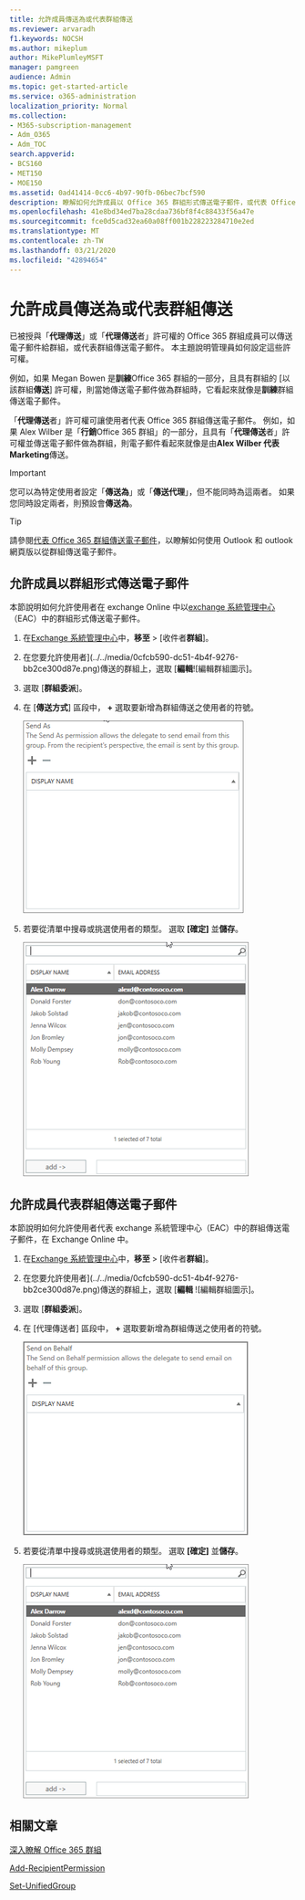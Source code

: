 ```yaml
---
title: 允許成員傳送為或代表群組傳送
ms.reviewer: arvaradh
f1.keywords: NOCSH
ms.author: mikeplum
author: MikePlumleyMSFT
manager: pamgreen
audience: Admin
ms.topic: get-started-article
ms.service: o365-administration
localization_priority: Normal
ms.collection:
- M365-subscription-management
- Adm_O365
- Adm_TOC
search.appverid:
- BCS160
- MET150
- MOE150
ms.assetid: 0ad41414-0cc6-4b97-90fb-06bec7bcf590
description: 瞭解如何允許成員以 Office 365 群組形式傳送電子郵件，或代表 Office 365 群組傳送電子郵件。
ms.openlocfilehash: 41e8bd34ed7ba28cdaa736bf8f4c88433f56a47e
ms.sourcegitcommit: fce0d5cad32ea60a08ff001b228223284710e2ed
ms.translationtype: MT
ms.contentlocale: zh-TW
ms.lasthandoff: 03/21/2020
ms.locfileid: "42894654"
---
```

# <a name="allow-members-to-send-as-or-send-on-behalf-of-a-group"></a>允許成員傳送為或代表群組傳送

已被授與「**代理傳送**」或「**代理傳送**者」許可權的 Office 365 群組成員可以傳送電子郵件給群組，或代表群組傳送電子郵件。 本主題說明管理員如何設定這些許可權。
  
例如，如果 Megan Bowen 是**訓練**Office 365 群組的一部分，且具有群組的 [以該群組**傳送**] 許可權，則當她傳送電子郵件做為群組時，它看起來就像是**訓練**群組傳送電子郵件。 
  
「**代理傳送**者」許可權可讓使用者代表 Office 365 群組傳送電子郵件。 例如，如果 Alex Wilber 是「**行銷**Office 365 群組」的一部分，且具有「**代理傳送**者」許可權並傳送電子郵件做為群組，則電子郵件看起來就像是由**Alex Wilber 代表 Marketing**傳送。

> [!IMPORTANT]
> 您可以為特定使用者設定「**傳送為**」或「**傳送代理**」，但不能同時為這兩者。 如果您同時設定兩者，則預設會**傳送為**。

> [!TIP]
> 請參閱[代表 Office 365 群組傳送電子郵件](https://support.office.com/article/0f4964af-aec6-484b-a65c-0434df8cdb6b.aspx)，以瞭解如何使用 Outlook 和 outlook 網頁版以從群組傳送電子郵件。
    
## <a name="allow-members-to-send-email-as-a-group"></a>允許成員以群組形式傳送電子郵件

本節說明如何允許使用者在 exchange Online 中以[exchange 系統管理中心](https://go.microsoft.com/fwlink/p/?linkid=2059104)（EAC）中的群組形式傳送電子郵件。
  
1. 在<a href="https://go.microsoft.com/fwlink/p/?linkid=2059104" target="_blank">Exchange 系統管理中心</a>中，**移至** \> [收件者**群組**]。
    
2. 在您要允許使用者](../../media/0cfcb590-dc51-4b4f-9276-bb2ce300d87e.png)傳送的群組上，選取 [**編輯**![編輯群組圖示]。   
    
3. 選取 [**群組委派**]。
    
4. 在 [**傳送方式**] 區段中， **+** 選取要新增為群組傳送之使用者的符號。 
    
    ![選取加號，以新增您要以 Office 365 群組傳送的使用者。](../../media/1df167f6-1eff-4f98-9ecd-4230fab46557.png)
  
5. 若要從清單中搜尋或挑選使用者的類型。 選取 **[確定]** 並**儲存**。
    
    ![在清單中搜尋或挑選使用者的類型](../../media/522919cf-664c-4a25-8076-c51c8c9fbe43.png)
  
## <a name="allow-members-to-send-email-on-behalf-of-a-group"></a>允許成員代表群組傳送電子郵件

本節說明如何允許使用者代表 exchange 系統管理中心（EAC）中的群組傳送電子郵件，在 Exchange Online 中。
  
1. 在<a href="https://go.microsoft.com/fwlink/p/?linkid=2059104" target="_blank">Exchange 系統管理中心</a>中，**移至** \> [收件者**群組**]。
    
2. 在您要允許使用者](../../media/0cfcb590-dc51-4b4f-9276-bb2ce300d87e.png)傳送的群組上，選取 [**編輯** ![編輯群組圖示]。 
    
3. 選取 [**群組委派**]。
    
4. 在 [代理傳送者] 區段中， **+** 選取要新增為群組傳送之使用者的符號。 
    
    ![選取加號，以新增您要以 Office 365 群組傳送的使用者。](../../media/2bae0579-8907-4d6b-8920-ddd6555897b4.png)
  
5. 若要從清單中搜尋或挑選使用者的類型。 選取 **[確定]** 並**儲存**。
    
    ![在清單中搜尋或挑選使用者的類型](../../media/522919cf-664c-4a25-8076-c51c8c9fbe43.png)

## <a name="related-articles"></a>相關文章

[深入瞭解 Office 365 群組](https://support.office.com/article/3f780e8e-61aa-4287-830d-ff6209cbc192.aspx)

[Add-RecipientPermission](https://go.microsoft.com/fwlink/p/?LinkId=723960)

[Set-UnifiedGroup](https://go.microsoft.com/fwlink/p/?LinkId=616189)
